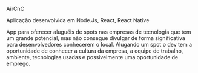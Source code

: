AirCnC

Aplicação desenvolvida em Node.Js, React, React Native

App para oferecer aluguéis de spots nas empresas de tecnologia que tem um grande potencial, mas não consegue divulgar de forma significativa para desenvolvedores conhecerem o local. Alugando um spot o dev tem a oportunidade de conhecer a cultura da empresa, a equipe de trabalho, ambiente, tecnologias usadas e possivelmente uma oportunidade de emprego.
